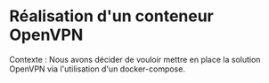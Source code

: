 # Réalisation d'un conteneur OpenVPN
Contexte : Nous avons décider de vouloir mettre en place la solution OpenVPN via l'utilisation d'un docker-compose.
